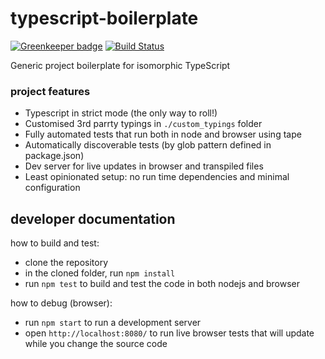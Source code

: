 # typescript-boilerplate

[![Greenkeeper badge](https://badges.greenkeeper.io/amir-arad/typescript-boilerplate-app.svg)](https://greenkeeper.io/)
[![Build Status](https://travis-ci.org/amir-arad/typescript-boilerplate-app.svg?branch=master)](https://travis-ci.org/amir-arad/typescript-boilerplate-app)

Generic project boilerplate for isomorphic TypeScript

### project features
 - Typescript in strict mode (the only way to roll!)
 - Customised 3rd parrty typings in `./custom_typings` folder
 - Fully automated tests that run both in node and browser using tape
 - Automatically discoverable tests (by glob pattern defined in package.json)
 - Dev server for live updates in browser and transpiled files 
 - Least opinionated setup: no run time dependencies and minimal configuration

## developer documentation
how to build and test:
 - clone the repository
 - in the cloned folder, run `npm install`
 - run `npm test` to build and test the code in both nodejs and browser

how to debug (browser):
 - run `npm start` to run a development server
 - open `http://localhost:8080/` to run live browser tests that will update while you change the source code
